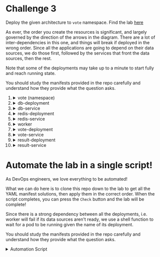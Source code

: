 # Challenge 3

Deploy the given architecture to `vote` namespace.  Find the lab [here](https://kodekloud.com/topic/kubernetes-challenge-3/)

As ever, the order you create the resources is significant, and largely governed by the direction of the arrows in the diagram. There are a lot of inter-dependencies in this one, and things will break if deployed in the wrong order. Since all the applications are going to depend on their data sources, we do those first, followed by the services that front the data sources, then the rest.

Note that some of the deployments may take up to a minute to start fully and reach running state.

You should study the manifests provided in the repo carefully and understand how they provide what the question asks.

1.  <details>
    <summary>vote (namespace)</summary>

    </br>Create a new namespace: name = 'vote'

    ```bash
    kubectl create namespace vote
    ```

    </details>

1.  <details>
    <summary>db-deployment</summary>

    </br>Create new deployment. name: 'db-deployment'

    Apply the [manifest](./db-deployment.yml)

    </details>

1.  <details>
    <summary>db-service</summary>

    </br>Create new service: 'db'

    Apply the [manifest](./db-service.yml)

    </details>

1.  <details>
    <summary>redis-deployment</summary>

    </br>Create new deployment, name: 'redis-deployment'

    Apply the [manifest](./redis-deployment.yml)

    </details>

1.  <details>
    <summary>redis-service</summary>

    </br>New Service, name = 'redis'

    Apply the [manifest](./redis-service.yml)

    </details>

1.  <details>
    <summary>worker</summary>

    </br>Create new deployment. name: 'worker'

    Apply the [manifest](./worker.yml)

    </details>

1.  <details>
    <summary>vote-deployment</summary>

    </br>Create a deployment: name = 'vote-deployment'

    Apply the [manifest](./vote-deployment.yml)

    </details>

1.  <details>
    <summary>vote-service</summary>

    </br>Create a new service: name = vote-service

    Apply the [manifest](./vote-service.yml)

    </details>

1.  <details>
    <summary>result-deployment</summary>

    </br>Create a new service: name = result-deployment

    Apply the [manifest](./result-deployment.yml)

    </details>

1.  <details>
    <summary>result-service</summary>

    </br>Create a new service: name = result-service

    Apply the [manifest](./result-service.yml)

    </details>

# Automate the lab in a single script!

As DevOps engineers, we love everything to be automated!

What we can do here is to clone this repo down to the lab to get all the YAML manifest solutions, then apply them in the correct order. When the script completes, you can press the `Check` button and the lab will be complete!

Since there is a strong dependency between all the deployments, i.e. worker will fail if its data sources aren't ready, we use a shell function to wait for a pod to be running given the name of its deployment.

You should study the manifests provided in the repo carefully and understand how they provide what the question asks.

<details>
<summary>Automation Script</summary>

Paste this entire script to the lab terminal, sit back and enjoy!

```bash
{
wait_pod() {
    deployment=$1

    pod=$(kubectl get pods -n vote -o name | grep $deployment | cut -d '/' -f 2)
    phase='Pending'
    echo "Waiting for pod $pod to be running..."

    while [ "$phase" == "Pending" ]
    do
        sleep 2
        phase=$(kubectl get pod -n vote $pod -o jsonpath='{.status.phase}')
        echo "${pod}: ${phase}"
    done

    if [ "$phase" != "Running" ]
    then
        echo "The pod did not start correctly. Please reload the lab and try again."
        echo "If the issue persists, please report it in Slack in kubernetes-challenges channel"
        echo "https://kodekloud.slack.com/archives/C02LS58EGQ4"
        echo "Press CTRL-C to exit"
        read x
    fi
}

git clone https://github.com/kodekloudhub/kubernetes-challenges.git

kubectl create namespace vote

kubectl apply -f kubernetes-challenges/challenge-3/db-deployment.yml

wait_pod db-deployment

kubectl apply -f kubernetes-challenges/challenge-3/db-service.yml

kubectl apply -f kubernetes-challenges/challenge-3/redis-deployment.yml

wait_pod redis-deployment

kubectl apply -f kubernetes-challenges/challenge-3/redis-service.yml

kubectl apply -f kubernetes-challenges/challenge-3/worker.yml

wait_pod worker

kubectl apply -f kubernetes-challenges/challenge-3/result-deployment.yml

wait_pod result-deployment

kubectl apply -f kubernetes-challenges/challenge-3/result-service.yml

kubectl apply -f kubernetes-challenges/challenge-3/vote-deployment.yml

wait_pod vote-deployment

kubectl apply -f kubernetes-challenges/challenge-3/vote-service.yml

echo -e "\nAutomation complete. Press the Check button.\n"
}
```

</details>